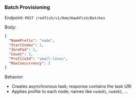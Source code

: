 ### Batch Provisioning

Endpoint: `POST /redfish/v1/Oem/HawkFish/Batches`

Body:
```json
{
  "NamePrefix": "node",
  "StartIndex": 1,
  "ZeroPad": 2,
  "Count": 3,
  "ProfileId": "small-linux",
  "MaxConcurrency": 3
}
```

Behavior:
- Creates asynchronous task; response contains the task URI
- Applies profile to each node; names like `node01`, `node02`, ...



